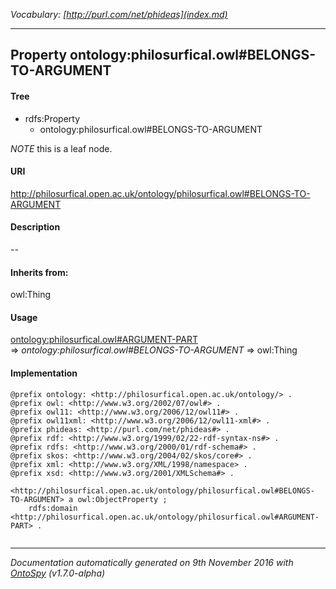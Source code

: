 _Vocabulary: [http://purl.com/net/phideas](index.md)_ 

---	
	




    


## Property ontology:philosurfical.owl#BELONGS-TO-ARGUMENT


#### Tree

* rdfs:Property
    * ontology:philosurfical.owl#BELONGS-TO-ARGUMENT





*NOTE* this is a leaf node.


#### URI
http://philosurfical.open.ac.uk/ontology/philosurfical.owl#BELONGS-TO-ARGUMENT

#### Description
--


#### Inherits from:
owl:Thing



#### Usage


[ontology:philosurfical.owl#ARGUMENT-PART](class-ontologyphilosurficalowlargument-part.md) 
=&gt;&nbsp;_ontology:philosurfical.owl#BELONGS-TO-ARGUMENT_&nbsp;=&gt;&nbsp;owl:Thing

#### Implementation
```
@prefix ontology: <http://philosurfical.open.ac.uk/ontology/> .
@prefix owl: <http://www.w3.org/2002/07/owl#> .
@prefix owl11: <http://www.w3.org/2006/12/owl11#> .
@prefix owl11xml: <http://www.w3.org/2006/12/owl11-xml#> .
@prefix phideas: <http://purl.com/net/phideas#> .
@prefix rdf: <http://www.w3.org/1999/02/22-rdf-syntax-ns#> .
@prefix rdfs: <http://www.w3.org/2000/01/rdf-schema#> .
@prefix skos: <http://www.w3.org/2004/02/skos/core#> .
@prefix xml: <http://www.w3.org/XML/1998/namespace> .
@prefix xsd: <http://www.w3.org/2001/XMLSchema#> .

<http://philosurfical.open.ac.uk/ontology/philosurfical.owl#BELONGS-TO-ARGUMENT> a owl:ObjectProperty ;
    rdfs:domain <http://philosurfical.open.ac.uk/ontology/philosurfical.owl#ARGUMENT-PART> .


```










---

_Documentation automatically generated on 9th November 2016 with [OntoSpy](http://ontospy.readthedocs.org/ "Open") (v1.7.0-alpha)_